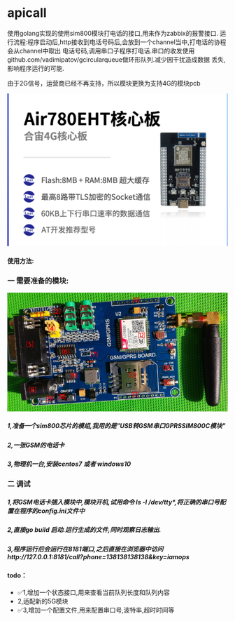 # apicall


使用golang实现的使用sim800模块打电话的接口,用来作为zabbix的报警接口.
运行流程:程序启动后,http接收到电话号码后,会放到一个channel当中,打电话的协程会从channel中取出
电话号码,调用串口子程序打电话.串口的收发使用github.com/vadimipatov/gcircularqueue做环形队列.减少因干扰造成数据
丢失,影响程序运行的可能.

由于2G信号，运营商已经不再支持，所以模块更换为支持4G的模块pcb

![4G.png](4G.png)




#### 使用方法:

### 一 需要准备的模块:

![image](https://raw.githubusercontent.com/liuts/apicall/master/sim800.png?raw=true)
##### 1,准备一个sim800芯片的模组,我用的是"USB转GSM串口GPRSSIM800C模块"

##### 2,一张GSM的电话卡

##### 3,物理机一台,安装centos7 或者 windows10

### 二 调试

##### 1,将GSM电话卡插入模块中,模块开机,试用命令  ls -l /dev/tty*,将正确的串口号配置在程序的config.ini文件中

##### 2,直接go build 启动.运行生成的文件,同时观察日志输出.

##### 3,程序运行后会运行在8181端口,之后直接在浏览器中访问http://127.0.0.1:8181/call?phone=138138138138&key=iamops 

#### todo：
- ✅1,增加一个状态接口,用来查看当前队列长度和队列内容
- 2,适配新的5G模块
- ✅3,增加一个配置文件,用来配置串口号,波特率,超时时间等




